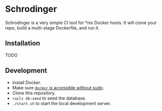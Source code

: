 # Schrodinger

Schrodinger is a very simple CI tool for \*nix Docker hosts. It will clone your repo, build a multi-stage Dockerfile, and run it.

## Installation

TODO

## Development

- Install Docker.
- Make sure [`docker` is accessible without sudo](https://askubuntu.com/a/477554).
- Clone this repository.
- `rails db:seed` to seed the database.
- `./start.sh` to start the local development server.
